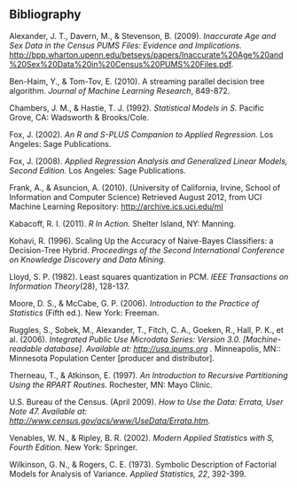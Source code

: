 ## Bibliography

Alexander, J. T., Davern, M., & Stevenson, B. (2009). *Inaccurate Age and Sex Data in the Census PUMS Files: Evidence and Implications.* http://bpp.wharton.upenn.edu/betseys/papers/Inaccurate%20Age%20and%20Sex%20Data%20in%20Census%20PUMS%20Files.pdf.

Ben-Haim, Y., & Tom-Tov, E. (2010). A streaming parallel decision tree algorithm. *Journal of Machine Learning Research*, 849-872.

Chambers, J. M., & Hastie, T. J. (1992). *Statistical Models in S.* Pacific Grove, CA: Wadsworth & Brooks/Cole.

Fox, J. (2002). *An R and S-PLUS Companion to Applied Regression.* Los Angeles: Sage Publications.

Fox, J. (2008). *Applied Regression Analysis and Generalized Linear Models, Second Edition.* Los Angeles: Sage Publications.

Frank, A., & Asuncion, A. (2010). (University of California, Irvine, School of Information and Computer Science) Retrieved August 2012, from UCI Machine Learning Repository: http://archive.ics.uci.edu/ml

Kabacoff, R. I. (2011). *R In Action.* Shelter Island, NY: Manning.

Kohavi, R. (1996). Scaling Up the Accuracy of Naive-Bayes Classifiers: a Decision-Tree Hybrid. *Proceedings of the Second International Conference on Knowledge Discovery and Data Mining.*

Lloyd, S. P. (1982). Least squares quantization in PCM. *IEEE Transactions on Information Theory*(28), 128-137.

Moore, D. S., & McCabe, G. P. (2006). *Introduction to the Practice of Statistics* (Fifth ed.). New York: Freeman.

Ruggles, S., Sobek, M., Alexander, T., Fitch, C. A., Goeken, R., Hall, P. K., et al. (2006). *Integrated Public Use Microdata Series: Version 3.0. [Machine-readable database]. Available at: http://usa.ipums.org .* Minneapolis, MN:: Minnesota Population Center [producer and distributor].

Therneau, T., & Atkinson, E. (1997). *An Introduction to Recursive Partitioning Using the RPART Routines.* Rochester, MN: Mayo Clinic.

U.S. Bureau of the Census. (April 2009). *How to Use the Data: Errata, User Note 47. Available at: http://www.census.gov/acs/www/UseData/Errata.htm.*

Venables, W. N., & Ripley, B. R. (2002). *Modern Applied Statistics with S, Fourth Edition.* New York: Springer.

Wilkinson, G. N., & Rogers, C. E. (1973). Symbolic Description of Factorial Models for Analysis of Variance. *Applied Statistics, 22*, 392-399.